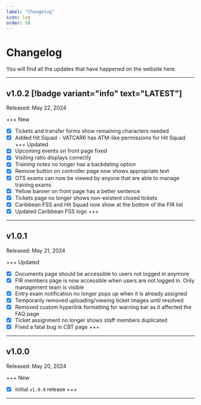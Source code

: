 ```yaml
---
label: "Changelog"
icon: log
order: 50
---
```


# Changelog

You will find all the updates that have happened on the website here.

---

## v1.0.2 [!badge variant="info" text="LATEST"]

Released: May 22, 2024

+++ New
- [x] Tickets and transfer forms show remaining characters needed
- [x] Added Hit Squad - VATCAR6 has ATM-like permissions for Hit Squad
+++ Updated
- [x] Upcoming events on front page fixed
- [x] Visiting ratio displays correctly
- [x] Training notes no longer has a backdating option
- [x] Remove button on controller page now shows appropriate text
- [x] OTS exams can now be viewed by anyone that are able to manage training exams
- [x] Yellow banner on front page has a better sentence
- [x] Tickets page no longer shows non-existent closed tickets
- [x] Caribbean FSS and Hit Squad now show at the bottom of the FIR list
- [x] Updated Caribbean FSS logo
+++

---

## v1.0.1

Released: May 21, 2024

+++ Updated
- [x] Documents page should be accessible to users not logged in anymore
- [x] FIR members page is now accessible when users are not logged in. Only management team is visible
- [x] Entry exam notification no longer pops up when it is already assigned
- [x] Temporarily removed uploading/viewing ticket images until resolved
- [x] Removed custom hyperlink formatting for warning bar as it affected the FAQ page
- [x] Ticket assignment no longer shows staff members duplicated
- [x] Fixed a fatal bug in CBT page
+++

---

## v1.0.0

Released: May 20, 2024

+++ New
- [x] Initial `v1.0.0` release
+++

---